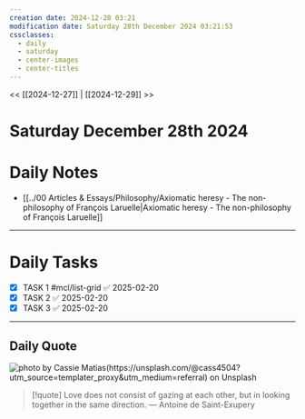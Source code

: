 ```yaml
---
creation date: 2024-12-28 03:21
modification date: Saturday 28th December 2024 03:21:53
cssclasses:
  - daily
  - saturday
  - center-images
  - center-titles
---
```


<< [[2024-12-27]] | [[2024-12-29]] >>

# Saturday December 28th 2024


# **Daily Notes**

- [[../00 Articles & Essays/Philosophy/Axiomatic heresy - The non-philosophy of François Laruelle|Axiomatic heresy - The non-philosophy of François Laruelle]]

***

# **Daily Tasks**

- [x] TASK 1 #mcl/list-grid ✅ 2025-02-20
- [x] TASK 2 ✅ 2025-02-20
- [x] TASK 3 ✅ 2025-02-20

***

## **Daily Quote**
![photo by Cassie Matias(https://unsplash.com/@cass4504?utm_source=templater_proxy&utm_medium=referral) on Unsplash](https://images.unsplash.com/photo-1487615215796-62477c922fa5?crop=entropy&cs=srgb&fm=jpg&ixid=M3w2NDU1OTF8MHwxfHJhbmRvbXx8fHx8fHx8fDE3MzUzNzc3NDB8&ixlib=rb-4.0.3&q=85&w=600&h=200)

> [!quote] Love does not consist of gazing at each other, but in looking together in the same direction.
> — Antoine de Saint-Exupery


